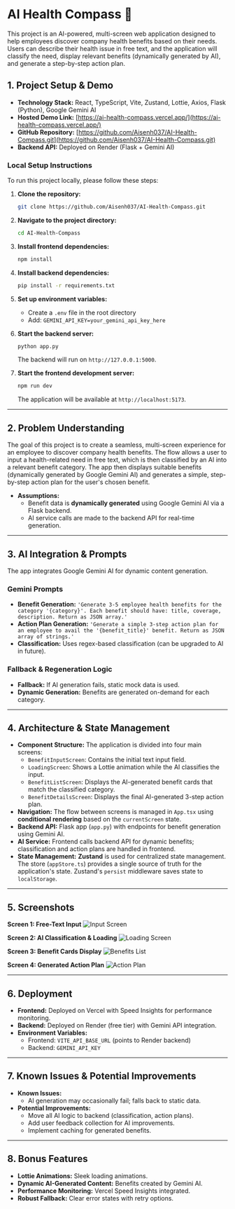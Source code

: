 # AI Health Compass 🧭

This project is an AI-powered, multi-screen web application designed to help employees discover company health benefits based on their needs. Users can describe their health issue in free text, and the application will classify the need, display relevant benefits (dynamically generated by AI), and generate a step-by-step action plan.

## 1. Project Setup & Demo

* **Technology Stack:** React, TypeScript, Vite, Zustand, Lottie, Axios, Flask (Python), Google Gemini AI
* **Hosted Demo Link:** [https://ai-health-compass.vercel.app/](https://ai-health-compass.vercel.app/)
* **GitHub Repository:** [https://github.com/Aisenh037/AI-Health-Compass.git](https://github.com/Aisenh037/AI-Health-Compass.git)
* **Backend API:** Deployed on Render (Flask + Gemini AI)

### Local Setup Instructions

To run this project locally, please follow these steps:

1.  **Clone the repository:**
    ```bash
    git clone https://github.com/Aisenh037/AI-Health-Compass.git
    ```

2.  **Navigate to the project directory:**
    ```bash
    cd AI-Health-Compass
    ```

3.  **Install frontend dependencies:**
    ```bash
    npm install
    ```

4.  **Install backend dependencies:**
    ```bash
    pip install -r requirements.txt
    ```

5.  **Set up environment variables:**
    - Create a `.env` file in the root directory
    - Add: `GEMINI_API_KEY=your_gemini_api_key_here`

6.  **Start the backend server:**
    ```bash
    python app.py
    ```
    The backend will run on `http://127.0.0.1:5000`.

7.  **Start the frontend development server:**
    ```bash
    npm run dev
    ```
    The application will be available at `http://localhost:5173`.

---

## 2. Problem Understanding

The goal of this project is to create a seamless, multi-screen experience for an employee to discover company health benefits. The flow allows a user to input a health-related need in free text, which is then classified by an AI into a relevant benefit category. The app then displays suitable benefits (dynamically generated by Google Gemini AI) and generates a simple, step-by-step action plan for the user's chosen benefit.

* **Assumptions:**
    * Benefit data is **dynamically generated** using Google Gemini AI via a Flask backend.
    * AI service calls are made to the backend API for real-time generation.

---

## 3. AI Integration & Prompts

The app integrates Google Gemini AI for dynamic content generation.

### Gemini Prompts

* **Benefit Generation:** `'Generate 3-5 employee health benefits for the category '{category}'. Each benefit should have: title, coverage, description. Return as JSON array.'`
* **Action Plan Generation:** `'Generate a simple 3-step action plan for an employee to avail the '{benefit_title}' benefit. Return as JSON array of strings.'`
* **Classification:** Uses regex-based classification (can be upgraded to AI in future).

### Fallback & Regeneration Logic

* **Fallback:** If AI generation fails, static mock data is used.
* **Dynamic Generation:** Benefits are generated on-demand for each category.

---

## 4. Architecture & State Management

* **Component Structure:** The application is divided into four main screens:
    * `BenefitInputScreen`: Contains the initial text input field.
    * `LoadingScreen`: Shows a Lottie animation while the AI classifies the input.
    * `BenefitListScreen`: Displays the AI-generated benefit cards that match the classified category.
    * `BenefitDetailsScreen`: Displays the final AI-generated 3-step action plan.
* **Navigation:** The flow between screens is managed in `App.tsx` using **conditional rendering** based on the `currentScreen` state.
* **Backend API:** Flask app (`app.py`) with endpoints for benefit generation using Gemini AI.
* **AI Service:** Frontend calls backend API for dynamic benefits; classification and action plans are handled in frontend.
* **State Management:** **Zustand** is used for centralized state management. The store (`appStore.ts`) provides a single source of truth for the application's state. Zustand's `persist` middleware saves state to `localStorage`.

---

## 5. Screenshots

**Screen 1: Free-Text Input**
![Input Screen](https://i.imgur.com/eB3sQ9a.png)

**Screen 2: AI Classification & Loading**
![Loading Screen](https://i.imgur.com/vA1L2rP.png)

**Screen 3: Benefit Cards Display**
![Benefits List](https://i.imgur.com/Kqf4t5H.png)

**Screen 4: Generated Action Plan**
![Action Plan](https://i.imgur.com/R3xW7yZ.png)

---

## 6. Deployment

* **Frontend:** Deployed on Vercel with Speed Insights for performance monitoring.
* **Backend:** Deployed on Render (free tier) with Gemini API integration.
* **Environment Variables:**
  - Frontend: `VITE_API_BASE_URL` (points to Render backend)
  - Backend: `GEMINI_API_KEY`

---

## 7. Known Issues & Potential Improvements

* **Known Issues:**
    * AI generation may occasionally fail; falls back to static data.
* **Potential Improvements:**
    * Move all AI logic to backend (classification, action plans).
    * Add user feedback collection for AI improvements.
    * Implement caching for generated benefits.

---

## 8. Bonus Features

* **Lottie Animations:** Sleek loading animations.
* **Dynamic AI-Generated Content:** Benefits created by Gemini AI.
* **Performance Monitoring:** Vercel Speed Insights integrated.
* **Robust Fallback:** Clear error states with retry options.
